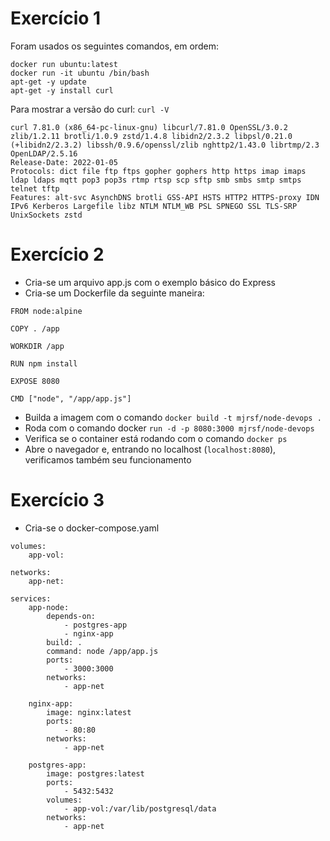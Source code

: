 # Exercício 1

Foram usados os seguintes comandos, em ordem:
```
docker run ubuntu:latest
docker run -it ubuntu /bin/bash
apt-get -y update
apt-get -y install curl
```

Para mostrar a versão do curl: `curl -V`
```
curl 7.81.0 (x86_64-pc-linux-gnu) libcurl/7.81.0 OpenSSL/3.0.2 zlib/1.2.11 brotli/1.0.9 zstd/1.4.8 libidn2/2.3.2 libpsl/0.21.0 (+libidn2/2.3.2) libssh/0.9.6/openssl/zlib nghttp2/1.43.0 librtmp/2.3 OpenLDAP/2.5.16
Release-Date: 2022-01-05
Protocols: dict file ftp ftps gopher gophers http https imap imaps ldap ldaps mqtt pop3 pop3s rtmp rtsp scp sftp smb smbs smtp smtps telnet tftp 
Features: alt-svc AsynchDNS brotli GSS-API HSTS HTTP2 HTTPS-proxy IDN IPv6 Kerberos Largefile libz NTLM NTLM_WB PSL SPNEGO SSL TLS-SRP UnixSockets zstd
```

# Exercício 2
- Cria-se um arquivo app.js com o exemplo básico do Express
- Cria-se um Dockerfile da seguinte maneira:

```
FROM node:alpine

COPY . /app

WORKDIR /app

RUN npm install

EXPOSE 8080

CMD ["node", "/app/app.js"]
```

- Builda a imagem com o comando `docker build -t mjrsf/node-devops .`
- Roda com o comando docker `run -d -p 8080:3000 mjrsf/node-devops`
- Verifica se o container está rodando com o comando `docker ps`
- Abre o navegador e, entrando no localhost (`localhost:8080`), verificamos também seu funcionamento

# Exercício 3

- Cria-se o docker-compose.yaml

```
volumes:
    app-vol:

networks:
    app-net:

services:
    app-node:
        depends-on:
            - postgres-app
            - nginx-app
        build: .
        command: node /app/app.js
        ports:
            - 3000:3000
        networks:
            - app-net
            
    nginx-app:
        image: nginx:latest
        ports:
            - 80:80
        networks:
            - app-net
            
    postgres-app:
        image: postgres:latest
        ports:
            - 5432:5432
        volumes: 
            - app-vol:/var/lib/postgresql/data
        networks:
            - app-net
```